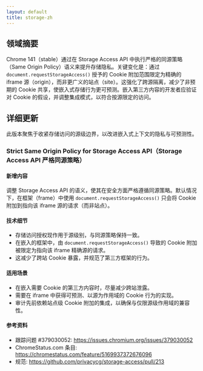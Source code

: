 ```yaml
---
layout: default
title: storage-zh
---
```


## 领域摘要

Chrome 141（stable）通过在 Storage Access API 中执行严格的同源策略（Same Origin Policy）语义来提升存储隐私。关键变化是：通过 `document.requestStorageAccess()` 授予的 Cookie 附加范围限定为精确的 iframe 源（origin），而非更广义的站点（site）。这强化了跨源隔离，减少了非预期的 Cookie 共享，使嵌入式存储行为更可预测。嵌入第三方内容的开发者应验证对 Cookie 的假设，并调整集成模式，以符合按源限定的访问。

## 详细更新

此版本聚焦于收紧存储访问的源级边界，以改进嵌入式上下文的隐私与可预测性。

### Strict Same Origin Policy for Storage Access API（Storage Access API 严格同源策略）

#### 新增内容
调整 Storage Access API 的语义，使其在安全方面严格遵循同源策略。默认情况下，在框架（frame）中使用 `document.requestStorageAccess()` 只会将 Cookie 附加到指向该 iframe 源的请求（而非站点）。

#### 技术细节
- 存储访问授权现作用于源级别，与同源策略保持一致。
- 在嵌入的框架中，由 `document.requestStorageAccess()` 导致的 Cookie 附加被限定为指向该 iframe 精确源的请求。
- 这减少了跨站 Cookie 暴露，并规范了第三方框架的行为。

#### 适用场景
- 在嵌入需要 Cookie 的第三方内容时，尽量减少跨站泄露。
- 需要在 iframe 中获得可预测、以源为作用域的 Cookie 行为的实现。
- 审计先前依赖站点级 Cookie 附加的集成，以确保与仅限源级作用域的兼容性。

#### 参考资料
- 跟踪问题 #379030052: https://issues.chromium.org/issues/379030052
- ChromeStatus.com 条目: https://chromestatus.com/feature/5169937372676096
- 规范: https://github.com/privacycg/storage-access/pull/213
